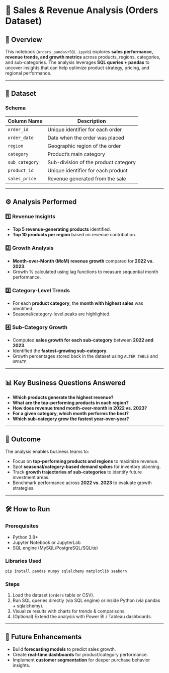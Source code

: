 # 🛒 Sales & Revenue Analysis (Orders Dataset)

## 📖 Overview

This notebook (`orders_pandas+SQL.ipynb`) explores **sales performance, revenue trends, and growth metrics** across products, regions, categories, and sub-categories.
The analysis leverages **SQL queries + pandas** to uncover insights that can help optimize product strategy, pricing, and regional performance.

---

## 📂 Dataset

### Schema

| Column Name    | Description                          |
| -------------- | ------------------------------------ |
| `order_id`     | Unique identifier for each order     |
| `order_date`   | Date when the order was placed       |
| `region`       | Geographic region of the order       |
| `category`     | Product’s main category              |
| `sub_category` | Sub-division of the product category |
| `product_id`   | Unique identifier for each product   |
| `sales_price`  | Revenue generated from the sale      |

---

## ⚙️ Analysis Performed

### 1️⃣ Revenue Insights

* **Top 5 revenue-generating products** identified.
* **Top 10 products per region** based on revenue contribution.

### 2️⃣ Growth Analysis

* **Month-over-Month (MoM) revenue growth** compared for **2022 vs. 2023**.
* Growth % calculated using lag functions to measure sequential month performance.

### 3️⃣ Category-Level Trends

* For each **product category**, the **month with highest sales** was identified.
* Seasonal/category-level peaks are highlighted.

### 4️⃣ Sub-Category Growth

* Computed **sales growth for each sub-category** between **2022 and 2023**.
* Identified the **fastest-growing sub-category**.
* Growth percentages stored back in the dataset using `ALTER TABLE` and `UPDATE`.

---

## 📊 Key Business Questions Answered

* **Which products generate the highest revenue?**
* **What are the top-performing products in each region?**
* **How does revenue trend month-over-month in 2022 vs. 2023?**
* **For a given category, which month performs the best?**
* **Which sub-category grew the fastest year-over-year?**

---

## 🚀 Outcome

The analysis enables business teams to:

* Focus on **top-performing products and regions** to maximize revenue.
* Spot **seasonal/category-based demand spikes** for inventory planning.
* Track **growth trajectories of sub-categories** to identify future investment areas.
* Benchmark performance across **2022 vs. 2023** to evaluate growth strategies.

---

## 🛠️ How to Run

### Prerequisites

* Python 3.8+
* Jupyter Notebook or JupyterLab
* SQL engine (MySQL/PostgreSQL/SQLite)

### Libraries Used

```bash
pip install pandas numpy sqlalchemy matplotlib seaborn
```

### Steps

1. Load the dataset (`orders` table or CSV).
2. Run SQL queries directly (via SQL engine) or inside Python (via pandas + sqlalchemy).
3. Visualize results with charts for trends & comparisons.
4. (Optional) Extend the analysis with Power BI / Tableau dashboards.

---

## 🔮 Future Enhancements

* Build **forecasting models** to predict sales growth.
* Create **real-time dashboards** for product/category performance.
* Implement **customer segmentation** for deeper purchase behavior insights.

